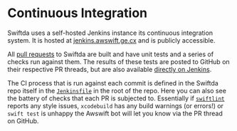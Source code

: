 # Continuous Integration

Swiftda uses a self-hosted Jenkins instance its continuous integration system.
It is hosted at [jenkins.awswift.ge.cx][jenkins-link] and is publicly accessible.

All [pull requests][github-prs] to Swiftda are built and have unit tests and a series of 
checks run against them. The results of these tests are posted to GitHub on their
respective PR threads, but are also available [directly on Jenkins][jenkins-prs].

The CI process that is run against each commit is defined in the Swiftda repo
itself in the [`Jenkinsfile`][jenkinsfile] in the root of the repo. Here you can
also see the battery of checks that each PR is subjected to. Essentially if
[`swiftlint`][swiftlint] reports any style issues, `xcodebuild` has any build
warnings (or errors!) or `swift test` is unhappy the Awswift bot will let you
know via the PR thread on GitHub.

[jenkins-link]: https://jenkins.awswift.ge.cx
[github-prs]: https://github.com/awswift/swiftda/pulls
[jenkins-prs]: https://jenkins.awswift.ge.cx/job/awswift/job/swiftda/view/Pull%20Requests/
[jenkinsfile]: https://github.com/awswift/swiftda/blob/master/Jenkinsfile
[swiftlint]: https://github.com/realm/SwiftLint
